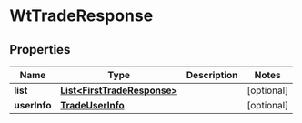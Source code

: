 

# WtTradeResponse


## Properties

Name | Type | Description | Notes
------------ | ------------- | ------------- | -------------
**list** | [**List&lt;FirstTradeResponse&gt;**](FirstTradeResponse.md) |  |  [optional]
**userInfo** | [**TradeUserInfo**](TradeUserInfo.md) |  |  [optional]




